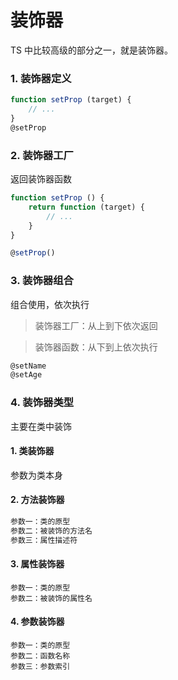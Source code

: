 # 装饰器

TS 中比较高级的部分之一，就是装饰器。

### 1. 装饰器定义

```ts
function setProp (target) {
    // ...
}
@setProp
```

### 2. 装饰器工厂

返回装饰器函数

```ts
function setProp () {
    return function (target) {
        // ...
    }
}

@setProp()
```
### 3. 装饰器组合
组合使用，依次执行

> 装饰器工厂：从上到下依次返回

> 装饰器函数：从下到上依次执行

```ts
@setName
@setAge
```

### 4. 装饰器类型

主要在类中装饰

#### 1. 类装饰器
参数为类本身

#### 2. 方法装饰器

```ts
参数一：类的原型
参数二：被装饰的方法名
参数三：属性描述符
```

#### 3. 属性装饰器
```
参数一：类的原型
参数二：被装饰的属性名
```

#### 4. 参数装饰器
```
参数一：类的原型
参数二：函数名称
参数三：参数索引
```